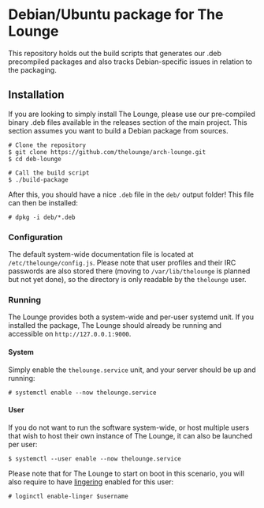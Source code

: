 # Debian/Ubuntu package for The Lounge
This repository holds out the build scripts that generates our .deb precompiled packages and also tracks Debian-specific issues in relation to the packaging.

## Installation
If you are looking to simply install The Lounge, please use our pre-compiled binary .deb files available in the releases section of the main project. This section assumes you want to build a Debian package from sources.

```
# Clone the repository
$ git clone https://github.com/thelounge/arch-lounge.git
$ cd deb-lounge

# Call the build script
$ ./build-package
```

After this, you should have a nice `.deb` file in the `deb/` output folder! This file can then be installed:

```
# dpkg -i deb/*.deb
```

### Configuration
The default system-wide documentation file is located at `/etc/thelounge/config.js`. Please note that user profiles and their IRC passwords are also stored there (moving to `/var/lib/thelounge` is planned but not yet done), so the directory is only readable by the `thelounge` user.

### Running
The Lounge provides both a system-wide and per-user systemd unit. If you installed the package, The Lounge should already be running and accessible on `http://127.0.0.1:9000`.

#### System
Simply enable the `thelounge.service` unit, and your server should be up and running:

```
# systemctl enable --now thelounge.service
```

#### User
If you do not want to run the software system-wide, or host multiple users that wish to host their own instance of The Lounge, it can also be launched per user:

```
$ systemctl --user enable --now thelounge.service
```

Please note that for The Lounge to start on boot in this scenario, you will also require to have [lingering](https://wiki.archlinux.org/index.php/Systemd/User#Automatic_start-up_of_systemd_user_instances) enabled for this user:

```
# loginctl enable-linger $username
```
